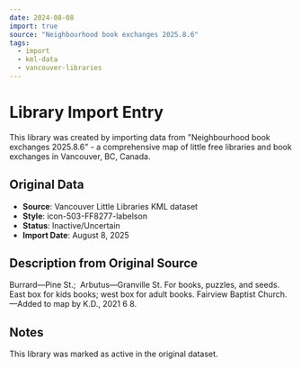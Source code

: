 ```yaml
---
date: 2024-08-08
import: true
source: "Neighbourhood book exchanges 2025.8.6"
tags:
  - import
  - kml-data
  - vancouver-libraries
---
```


# Library Import Entry

This library was created by importing data from "Neighbourhood book exchanges 2025.8.6" - a comprehensive map of little free libraries and book exchanges in Vancouver, BC, Canada.

## Original Data

- **Source**: Vancouver Little Libraries KML dataset
- **Style**: icon-503-FF8277-labelson
- **Status**: Inactive/Uncertain
- **Import Date**: August 8, 2025

## Description from Original Source

Burrard—Pine St.;  Arbutus—Granville St.
For books, puzzles, and seeds.
East box for kids books;
west box for adult books.
Fairview Baptist Church.
—Added to map by K.D., 2021 6 8.



## Notes

This library was marked as active in the original dataset.
